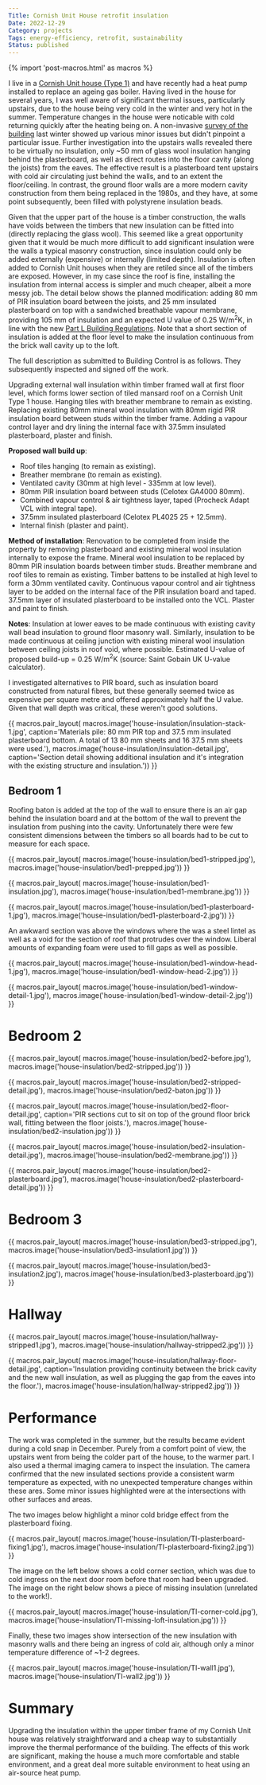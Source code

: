 ```yaml
---
Title: Cornish Unit House retrofit insulation
Date: 2022-12-29
Category: projects
Tags: energy-efficiency, retrofit, sustainability
Status: published
---
```


{% import 'post-macros.html' as macros %}

I live in a [Cornish Unit house (Type
1)](https://nonstandardhouse.com/cornish-unit-type-1-precast-reinforced-concrete-house/)
and have recently had a heat pump installed to replace an ageing gas boiler.
Having lived in the house for several years, I was well aware of significant
thermal issues, particularly upstairs, due to the house being very cold in the
winter and very hot in the summer. Temperature changes in the house were
noticable with cold returning quickly after the heating being on. A
non-invasive [survey of the building](home-thermal-imaging-survey.html) last
winter showed up various minor issues but didn't pinpoint a particular issue.
Further investigation into the upstairs walls revealed there to be virtually no
insulation, only ~50 mm of glass wool insulation hanging behind the
plasterboard, as well as direct routes into the floor cavity (along the joists)
from the eaves. The effective result is a plasterboard tent upstairs with cold
air circulating just behind the walls, and to an extent the floor/ceiling. In
contrast, the ground floor walls are a more modern cavity construction from
them being replaced in the 1980s, and they have, at some point subsequently,
been filled with polystyrene insulation beads.

Given that the upper part of the house is a timber construction, the walls have
voids between the timbers that new insulation can be fitted into (directly
replacing the glass wool). This seemed like a great opportunity given that it
would be much more difficult to add significant insulation were the walls a
typical masonry construction, since insulation could only be added externally
(expensive) or internally (limited depth). Insulation is often added to Cornish
Unit houses when they are retiled since all of the timbers are exposed.
However, in my case since the roof is fine, installing the insulation from
internal access is simpler and much cheaper, albeit a more messy job. The
detail below shows the planned modification: adding 80 mm of PIR insulation
board between the joists, and 25 mm insulated plasterboard on top with a
sandwiched breathable vapour membrane, providing 105 mm of insulation and an
expected U value of 0.25 W/m$^2$K, in line with the new [Part L Building
Regulations](https://www.gov.uk/government/publications/conservation-of-fuel-and-power-approved-document-l).
Note that a short section of insulation is added at the floor level to make the
insulation continuous from the brick wall cavity up to the loft.

The full description as submitted to Building Control is
as follows. They subsequently inspected and signed off the work.

Upgrading external wall insulation within timber framed wall at first floor
level, which forms lower section of tiled mansard roof on a Cornish Unit Type 1
house. Hanging tiles with breather membrane to remain as existing. Replacing
existing 80mm mineral wool insulation with 80mm rigid PIR insulation board
between studs within the timber frame. Adding a vapour control layer and dry
lining the internal face with 37.5mm insulated plasterboard, plaster and
finish.

**Proposed wall build up**:

  - Roof tiles hanging (to remain as existing).
  - Breather membrane (to remain as existing).
  - Ventilated cavity (30mm at high level - 335mm at low level).
  - 80mm PIR insulation board between studs (Celotex GA4000 80mm).
  - Combined vapour control & air tightness layer, taped (Procheck Adapt VCL with integral tape).
  - 37.5mm insulated plasterboard (Celotex PL4025 25 + 12.5mm).
  - Internal finish (plaster and paint).

**Method of installation**: Renovation to be completed from inside the property by
removing plasterboard and existing mineral wool insulation internally to expose
the frame. Mineral wool insulation to be replaced by 80mm PIR insulation boards
between timber studs. Breather membrane and roof tiles to remain as existing.
Timber battens to be installed at high level to form a 30mm ventilated cavity.
Continuous vapour control and air tightness layer to be added on the internal face
of the PIR insulation board and taped. 37.5mm layer of insulated plasterboard
to be installed onto the VCL. Plaster and paint to finish.

**Notes**: Insulation at lower eaves to be made continuous with existing cavity
wall bead insulation to ground floor masonry wall. Similarly, insulation to be
made continuous at ceiling junction with existing mineral wool insulation
between ceiling joists in roof void, where possible. Estimated U-value of
proposed build-up = 0.25 W/m$^2$K (source: Saint Gobain UK U-value calculator).

I investigated alternatives to PIR board, such as insulation board constructed
from natural fibres, but these generally seemed twice as expensive per square
metre and offered approximately half the U value. Given that wall depth was
critical, these weren't good solutions.

{{ macros.pair_layout(
     macros.image('house-insulation/insulation-stack-1.jpg',
                  caption='Materials pile: 80 mm PIR top and 37.5 mm insulated plasterboard bottom. A total of 13 80 mm sheets and 16 37.5 mm sheets were used.'),
     macros.image('house-insulation/insulation-detail.jpg',
                  caption='Section detail showing additional insulation and it\'s integration with the existing structure and insulation.')) }}

## Bedroom 1

Roofing baton is added at the top of the wall to ensure there is an air gap
behind the insulation board and at the bottom of the wall to prevent the
insulation from pushing into the cavity. Unfortunately there were few
consistent dimensions between the timbers so all boards had to be cut to
measure for each space.

{{ macros.pair_layout(
     macros.image('house-insulation/bed1-stripped.jpg'),
     macros.image('house-insulation/bed1-prepped.jpg')) }}

{{ macros.pair_layout(
     macros.image('house-insulation/bed1-insulation.jpg'),
     macros.image('house-insulation/bed1-membrane.jpg')) }}

{{ macros.pair_layout(
     macros.image('house-insulation/bed1-plasterboard-1.jpg'),
     macros.image('house-insulation/bed1-plasterboard-2.jpg')) }}

An awkward section was above the windows where the was a steel lintel as well
as a void for the section of roof that protrudes over the window. Liberal
amounts of expanding foam were used to fill gaps as well as possible.

{{ macros.pair_layout(
     macros.image('house-insulation/bed1-window-head-1.jpg'),
     macros.image('house-insulation/bed1-window-head-2.jpg')) }}

{{ macros.pair_layout(
     macros.image('house-insulation/bed1-window-detail-1.jpg'),
     macros.image('house-insulation/bed1-window-detail-2.jpg')) }}

# Bedroom 2

{{ macros.pair_layout(
     macros.image('house-insulation/bed2-before.jpg'),
     macros.image('house-insulation/bed2-stripped.jpg')) }}

{{ macros.pair_layout(
     macros.image('house-insulation/bed2-stripped-detail.jpg'),
     macros.image('house-insulation/bed2-baton.jpg')) }}

{{ macros.pair_layout(
     macros.image('house-insulation/bed2-floor-detail.jpg',
                  caption='PIR sections cut to sit on top of the ground floor brick wall, fitting between the floor joists.'),
     macros.image('house-insulation/bed2-insulation.jpg')) }}

{{ macros.pair_layout(
     macros.image('house-insulation/bed2-insulation-detail.jpg'),
     macros.image('house-insulation/bed2-membrane.jpg')) }}

{{ macros.pair_layout(
     macros.image('house-insulation/bed2-plasterboard.jpg'),
     macros.image('house-insulation/bed2-plasterboard-detail.jpg')) }}

# Bedroom 3

{{ macros.pair_layout(
     macros.image('house-insulation/bed3-stripped.jpg'),
     macros.image('house-insulation/bed3-insulation1.jpg')) }}

{{ macros.pair_layout(
     macros.image('house-insulation/bed3-insulation2.jpg'),
     macros.image('house-insulation/bed3-plasterboard.jpg')) }}

# Hallway

{{ macros.pair_layout(
     macros.image('house-insulation/hallway-stripped1.jpg'),
     macros.image('house-insulation/hallway-stripped2.jpg')) }}

{{ macros.pair_layout(
     macros.image('house-insulation/hallway-floor-detail.jpg',
                  caption='Insulation providing continuity between the brick cavity and the new wall insulation, as well as plugging the gap from the eaves into the floor.'),
     macros.image('house-insulation/hallway-stripped2.jpg')) }}

# Performance

The work was completed in the summer, but the results became evident during a
cold snap in December. Purely from a comfort point of view, the upstairs went
from being the colder part of the house, to the warmer part. I also used a
thermal imaging camera to inspect the insulation. The camera confirmed that the
new insulated sections provide a consistent warm temperature as expected, with
no unexpected temperature changes within these ares. Some minor issues
highlighted were at the intersections with other surfaces and areas.

The two images below highlight a minor cold bridge effect from the plasterboard fixing.

{{ macros.pair_layout(
     macros.image('house-insulation/TI-plasterboard-fixing1.jpg'),
     macros.image('house-insulation/TI-plasterboard-fixing2.jpg')) }}

The image on the left below shows a cold corner section, which was due to cold
ingress on the next door room before that room had been upgraded. The image on
the right below shows a piece of missing insulation (unrelated to the work!).

{{ macros.pair_layout(
     macros.image('house-insulation/TI-corner-cold.jpg'),
     macros.image('house-insulation/TI-missing-loft-insulation.jpg')) }}

Finally, these two images show intersection of the new insulation with masonry
walls and there being an ingress of cold air, although only a minor temperature
difference of ~1-2 degrees.

{{ macros.pair_layout(
     macros.image('house-insulation/TI-wall1.jpg'),
     macros.image('house-insulation/TI-wall2.jpg')) }}

# Summary

Upgrading the insulation within the upper timber frame of my Cornish Unit house
was relatively straightforward and a cheap way to substantially improve the
thermal performance of the building. The effects of this work are significant,
making the house a much more comfortable and stable environment, and a great
deal more suitable environment to heat using an air-source heat pump.
